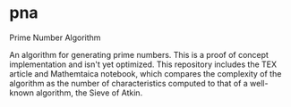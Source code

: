 # pna
Prime Number Algorithm

An algorithm for generating prime numbers. 
This is a proof of concept implementation and isn't yet optimized. 
This repository includes the TEX article and Mathemtaica notebook, which compares the complexity of the algorithm as the number of characteristics computed to that of a well-known algorithm, the Sieve of Atkin.
